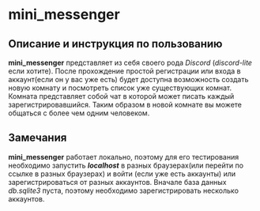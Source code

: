 # mini_messenger
## Описание и инструкция по пользованию
**mini_messenger** представляет из себя своего рода *Discord* (*discord-lite* если хотите). После прохождение простой регистрации или входа в аккаунт(если он у вас уже есть) будет доступна возможность создать новую комнату и посмотреть список уже существующих комнат. Комната представляет собой чат в которой может писать каждый зарегистрировавшийся. Таким образом в новой комнате вы можете общаться с более чем одним человеком.
## Замечания
**mini_messenger** работает локально, поэтому для его тестирования необходимо запустить **_localhost_** в разных браузерах(или перейти по ссылке в разных браузерах) и войти (если уже есть аккаунты) или зарегистрироваться от разных аккаунтов. Вначале база данных *db.sqlite3* пуста, поэтому необходимо зарегистрировать несколько аккаунтов.


